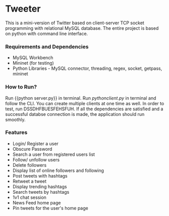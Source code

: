 # Tweeter
This is a mini-version of Twitter based on client-server TCP socket programming with relational MySQL database. The entire project is based on python with command line interface.

### Requirements and Dependencies
- MySQL Workbench
- Mininet (for testing)
- Python Libraries - MySQL connector, threading, regex, socket, getpass, mininet

### How to Run?
Run {{python server.py}} in terminal.
Run $python client.py$ in terminal and follow the CLI. You can create multiple clients at one time as well.
In order to test, run DSSDHFBUESFEHSFUH.
If all the dependencies are satisfied and a successful databse connection is made, the application should run smoothly.

### Features
- Login/ Register a user
- Obscure Password
- Search a user from registered users list
- Follow/ unfollow users
- Delete followers
- Display list of online followers and following
- Post tweets with hashtags
- Retweet a tweet
- Display trending hashtags
- Search tweets by hashtags
- 1v1 chat session
- News Feed home page
- Pin tweets for the user's home page
